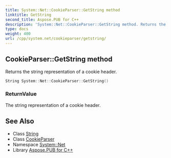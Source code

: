 ```yaml
---
title: System::Net::CookieParser::GetString method
linktitle: GetString
second_title: Aspose.PUB for C++
description: 'System::Net::CookieParser::GetString method. Returns the string representation of a cookie header in C++.'
type: docs
weight: 400
url: /cpp/system.net/cookieparser/getstring/
---
```

## CookieParser::GetString method


Returns the string representation of a cookie header.

```cpp
String System::Net::CookieParser::GetString()
```


### ReturnValue

The string representation of a cookie header.

## See Also

* Class [String](../../../system/string/)
* Class [CookieParser](../)
* Namespace [System::Net](../../)
* Library [Aspose.PUB for C++](../../../)
